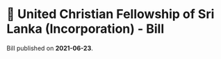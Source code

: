 # 📄  United Christian Fellowship of Sri Lanka (Incorporation) - Bill

Bill published on **2021-06-23**.
